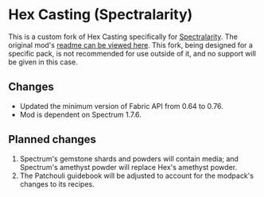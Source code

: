 # Hex Casting (Spectralarity)

This is a custom fork of Hex Casting specifically for [Spectralarity](https://modrinth.com/modpack/spectralarity). The original mod's [readme can be viewed here](https://github.com/FallingColors/HexMod). This fork, being designed for a specific pack, is not recommended for use outside of it, and no support will be given in this case.

## Changes
- Updated the minimum version of Fabric API from 0.64 to 0.76.
- Mod is dependent on Spectrum 1.7.6.

## Planned changes
1. Spectrum's gemstone shards and powders will contain media; and Spectrum's amethyst powder will replace Hex's amethyst powder.
2. The Patchouli guidebook will be adjusted to account for the modpack's changes to its recipes.
